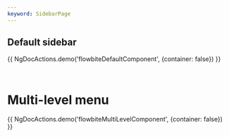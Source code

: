 ```yaml
---
keyword: SidebarPage
---
```


## Default sidebar

{{ NgDocActions.demo('flowbiteDefaultComponent', {container: false}) }}

```html file="./_default.component.ts"#L20-L29 group="default" name="html"

```

```typescript file="./_default.component.ts"#L1-L6 group="default" name="typescript"

```

# Multi-level menu

{{ NgDocActions.demo('flowbiteMultiLevelComponent', {container: false}) }}

```html file="./_multi-level.component.ts"#L22-L36 group="multi-level" name="html"

```

```typescript file="./_multi-level.component.ts"#L1-L7 group="multi-level" name="typescript"

```
